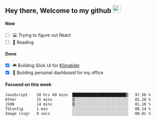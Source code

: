 ## Hey there, Welcome to my github <img src="https://media.giphy.com/media/hvRJCLFzcasrR4ia7z/giphy.gif" width="25px">

#### Now
- [ ] 💻 Trying to figure out React
- [ ] 📕 Reading

#### Done
- [x] ☘️ Building Slick UI for [Klimabiler](https://klimabiler.dk)
- [x] 🚀 Building personal dashboard for my office
 
 #### Focused on this week
<!--START_SECTION:waka-->

```txt
JavaScript    20 hrs 49 mins  ████████████████████████▒   97.56 %
Other         15 mins         ▒░░░░░░░░░░░░░░░░░░░░░░░░   01.20 %
JSON          14 mins         ▒░░░░░░░░░░░░░░░░░░░░░░░░   01.10 %
TSConfig      1 min           ░░░░░░░░░░░░░░░░░░░░░░░░░   00.14 %
Image (svg)   0 secs          ░░░░░░░░░░░░░░░░░░░░░░░░░   00.01 %
```

<!--END_SECTION:waka-->

